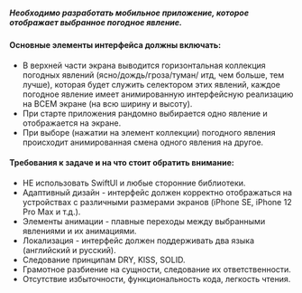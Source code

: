 ##### Необходимо разработать мобильное приложение, которое отображает выбранное погодное явление.

#### Основные элементы интерфейса должны включать:

- В верхней части экрана выводится горизонтальная коллекция погодных явлений (ясно/дождь/гроза/туман/ итд, чем больше, тем лучше), которая будет служить селектором этих явлений, каждое погодное явление имеет анимированную интерфейсную реализацию на
ВСЕМ экране (на всю ширину и высоту).
- При старте приложения рандомно выбирается одно явление и отображается на экране.
- При выборе (нажатии на элемент коллекции) погодного явления происходит анимированная смена одного явления на другое.

#### Требования к задаче и на что стоит обратить внимание:

- НЕ использовать SwiftUl и любые сторонние библиотеки.
- Адаптивный дизайн - интерфейс должен корректно отображаться на устройствах с различными размерами экранов (iPhone SE, iPhone 12 Pro Мах и т.д.).
- Элементы анимации - плавные переходы между выбранными явлениями и их анимациями.
- Локализация - интерфейс должен поддерживать два языка (английский и русский).
- Следование принципам DRY, KISS, SOLID.
- Грамотное разбиение на сущности, следование их ответственности.
- Отсутствие избыточности, функциональность кода, легкость чтения.
